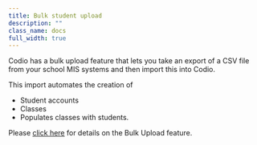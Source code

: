 ```yaml
---
title: Bulk student upload
description: ""
class_name: docs
full_width: true
---
```


Codio has a bulk upload feature that lets you take an export of a CSV file from your school MIS systems and then import this into Codio.

This import automates the creation of

- Student accounts
- Classes
- Populates classes with students.

Please [click here](/docs/dashboard/organizations/adding-members/) for details on the Bulk Upload feature.

